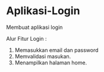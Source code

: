 # Aplikasi-Login
Membuat aplikasi login

Alur Fitur Login : 
1. Memasukkan email dan password
2. Memvalidasi masukan.
3. Menampilkan halaman home.

